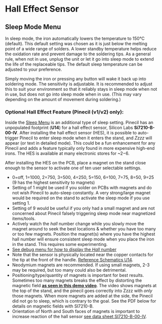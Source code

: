 # Hall Effect Sensor

## Sleep Mode Menu

In sleep mode, the iron automatically lowers the temperature to 150°C (default). This default setting was chosen as it is just below the melting point of a wide range of solders. A lower standby temperature helps reduce the oxidation rate and prevent damage to the soldering tips. As a general rule, when not in use, unplug the unit or let it go into sleep mode to extend the life of the replaceable tips. The default sleep temperature can be adjusted to your preference.

Simply moving the iron or pressing any button will wake it back up into soldering mode. The sensitivity is adjustable. It is recommended to adjust this to suit your environment so that it reliably stays in sleep mode when not in use, but does not go into sleep mode when in use. (This may vary depending on the amount of movement during soldering.)

### Optional Hall Effect Feature (Pinecil (v1/v2) only):

Inside the [Sleep Menu](https://ralim.github.io/IronOS/Settings/#setting-sleep-temp) is an additional type of sleep setting. Pinecil has an unpopulated footprint (**U14**) for a hall effect sensor, Silicon Labs **Si7210-B-00-IV**. After installing the hall effect sensor (HES), it is possible to auto-trigger Pinecil to enter sleep mode when it enters the stand, and _Zzzz_ will appear (or text in detailed mode). This could be a fun enhancement for any Pinecil and adds a feature typically only found in more expensive high-end irons. The HES is available at many electronic stores for ~$2-$6.

After installing the HES on the PCB, place a magnet on the stand close enough to the sensor to activate one of ten user selectable settings.

- 0=off, 1=1000, 2=750, 3=500, 4=250, 5=150, 6=100, 7=75, 8=50, 9=25 (9 has the highest sensitivity to magnets)
- Setting of 1 might be used if you solder on PCBs with magnets and do not wish Pinecil to auto-sleep constantly. A very strong/large magnet would be required on the stand to activate the sleep mode if you use setting 1.
- Setting of 9 would be useful if you only had a small magnet and are not concerned about Pinecil falsely triggering sleep mode near magnetized items/tools.
- Actively watch the _hall_ number change while you slowly move the magnet around to seek the best locations & whether you have too many or too few magnets. Position the magnet(s) where you have the highest hall number will ensure consistent sleep mode when you place the iron in the stand. This requires some experimenting.
- [See debug menu for how to display the _Hall_ number](https://ralim.github.io/IronOS/DebugMenu/)
- Note that the sensor is physically located near the copper contacts for the tip at the front of the handle. [Reference Schematics U14](https://files.pine64.org/doc/Pinecil/Pinecil_schematic_v1.0a_20201120.pdf).
- Neodymium magnets are recommended. If using small magnets, 2-3 may be required, but too many could also be detrimental.
- Positioning/type/quantity of magnets is important for best results. Sometimes too many magnets breaks the effect by distorting the magnetic field **[as seen in this demo video](https://www.youtube.com/shorts/afkqKwCX00I)**. The video shows magnets at the top of the stand, and the pinecil goes correctly into Zzzz with _only_ those magnets. When more magnets are added at the side, the Pinecil did not go to sleep, which is contrary to the goal. See the PDF below for details on magnetic fields with SI7210-B.
- Orientation of North and South faces of magnets is important to increase reaction of the hall sensor [see data sheet SI7210-B-00-IV](https://www.silabs.com/documents/public/application-notes/an1018-si72xx-sensors.pdf).
